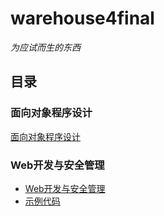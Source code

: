 # warehouse4final

*为应试而生的东西*

## 目录
### 面向对象程序设计
[面向对象程序设计](https://andrieyean.github.io/2020/06/25/oto/2020-06-25-oto.md)
### Web开发与安全管理
 - [Web开发与安全管理](https://andrieyean.github.io/2020/06/30/web/2020-06-30-web.md)
 - [示例代码](https://andrieyean.github.io/2020/06/30/web/2020-06-30-webhtml.md)